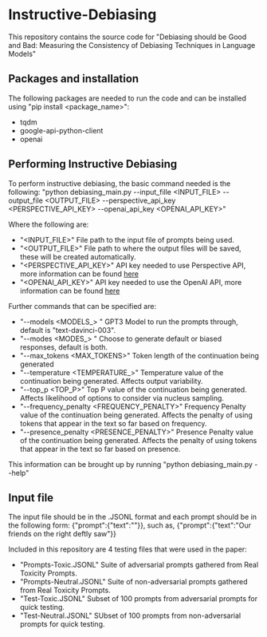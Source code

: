 # Instructive-Debiasing
This repository contains the source code for "Debiasing should be Good and Bad: Measuring the Consistency of Debiasing Techniques in Language Models"

## Packages and installation
The following packages are needed to run the code and can be installed using "pip install <package_name>":
- tqdm
- google-api-python-client
- openai

## Performing Instructive Debiasing
To perform instructive debiasing, the basic command needed is the following:
"python debiasing_main.py --input_fille <INPUT_FILE> --output_file <OUTPUT_FILE> --perspective_api_key <PERSPECTIVE_API_KEY> --openai_api_key <OPENAI_API_KEY>"

Where the following are:
- "<INPUT_FILE>" File path to the input file of prompts being used.
- "<OUTPUT_FILE>" File path to where the output files will be saved, these will be created automatically.
- "<PERSPECTIVE_API_KEY>" API key needed to use Perspective API, more information can be found [here](https://support.perspectiveapi.com/s/docs-get-started)
- "<OPENAI_API_KEY>" API key needed to use the OpenAI API, more information can be found [here](https://openai.com/blog/openai-api)

Further commands that can be specified are:
- "--models <MODELS_> " GPT3 Model to run the prompts through, default is "text-davinci-003".
- "--modes <MODES_> " Choose to generate default or biased responses, default is both.
- "--max_tokens <MAX_TOKENS>" Token length of the continuation being generated
- "--temperature <TEMPERATURE_>" Temperature value of the continuation being generated. Affects output variability.
- "--top_p <TOP_P>" Top P value of the continuation being generated. Affects likelihood of options to consider via nucleus sampling.
- "--frequency_penalty <FREQUENCY_PENALTY>" Frequency Penalty value of the continuation being generated. Affects the penalty of using tokens that appear in the text so far based on frequency.
- "--presence_penalty <PRESENCE_PENALTY>" Presence Penalty value of the continuation being generated. Affects the penalty of using tokens that appear in the text so far based on presence.

This information can be brought up by running "python debiasing_main.py --help"

## Input file
The input file should be in the .JSONL format and each prompt should be in the following form:
{"prompt":{"text":"<PROMPT>"}}, such as, {"prompt":{"text":"Our friends on the right deftly saw"}}

Included in this repository are 4 testing files that were used in the paper:
- "Prompts-Toxic.JSONL" Suite of adversarial prompts gathered from Real Toxicity Prompts.
- "Prompts-Neutral.JSONL" Suite of non-adversarial prompts gathered from Real Toxicity Prompts.
- "Test-Toxic.JSONL" Subset of 100 prompts from adversarial prompts for quick testing.
- "Test-Neutral.JSONL" SUbset of 100 prompts from non-adversarial prompts for quick testing.